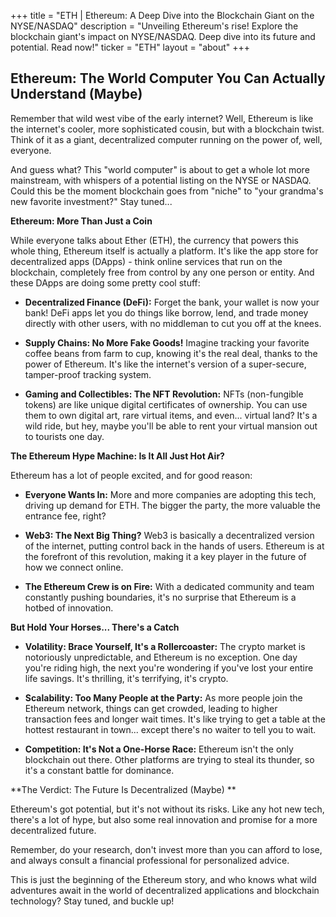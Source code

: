 +++
title = "ETH |  Ethereum: A Deep Dive into the Blockchain Giant on the NYSE/NASDAQ"
description = "Unveiling Ethereum's rise! Explore the blockchain giant's impact on NYSE/NASDAQ. Deep dive into its future and potential. Read now!"
ticker = "ETH"
layout = "about"
+++

        


## Ethereum:  The World Computer You Can Actually Understand (Maybe)

Remember that wild west vibe of the early internet?  Well, Ethereum is like the internet's cooler, more sophisticated cousin,  but with a blockchain twist.  Think of it as a giant, decentralized computer running on the power of, well, everyone.  

And guess what?  This "world computer" is about to get a whole lot more mainstream, with whispers of a potential listing on the NYSE or NASDAQ.  Could this be the moment blockchain goes from "niche" to "your grandma's new favorite investment?"  Stay tuned...

**Ethereum:  More Than Just a Coin**

While everyone talks about Ether (ETH), the currency that powers this whole thing, Ethereum itself is actually a platform.  It's like the app store for decentralized apps (DApps) -  think online services that run on the blockchain, completely free from control by any one person or entity.  And these DApps are doing some pretty cool stuff:

* **Decentralized Finance (DeFi):** Forget the bank, your wallet is now your bank!  DeFi apps let you do things like borrow, lend, and trade money directly with other users, with no middleman to cut you off at the knees.

* **Supply Chains:  No More Fake Goods!**  Imagine tracking your favorite coffee beans from farm to cup, knowing it's the real deal, thanks to the power of Ethereum.  It's like the internet's version of a super-secure, tamper-proof tracking system.

* **Gaming and Collectibles:  The NFT Revolution:**  NFTs (non-fungible tokens) are like unique digital certificates of ownership.  You can use them to own digital art, rare virtual items, and even... virtual land?  It's a wild ride, but hey, maybe you'll be able to rent your virtual mansion out to tourists one day.

**The Ethereum Hype Machine:  Is It All Just Hot Air?**

Ethereum has a lot of people excited, and for good reason:

* **Everyone Wants In:** More and more companies are adopting this tech, driving up demand for ETH.  The bigger the party, the more valuable the entrance fee, right?

* **Web3:  The Next Big Thing?**   Web3 is basically a decentralized version of the internet, putting control back in the hands of users.  Ethereum is at the forefront of this revolution, making it a key player in the future of how we connect online.

* **The Ethereum Crew is on Fire:**  With a dedicated community and team constantly pushing boundaries,  it's no surprise that Ethereum is a hotbed of innovation.

**But Hold Your Horses...  There's a Catch**

* **Volatility:  Brace Yourself, It's a Rollercoaster:**  The crypto market is notoriously unpredictable, and Ethereum is no exception.  One day you're riding high, the next you're wondering if you've lost your entire life savings.  It's thrilling, it's terrifying, it's crypto.

* **Scalability:  Too Many People at the Party:**  As more people join the Ethereum network, things can get crowded, leading to higher transaction fees and longer wait times.  It's like trying to get a table at the hottest restaurant in town... except there's no waiter to tell you to wait.

* **Competition:  It's Not a One-Horse Race:**  Ethereum isn't the only blockchain out there.  Other platforms are trying to steal its thunder, so it's a constant battle for dominance.

**The Verdict:  The Future Is Decentralized (Maybe) **

Ethereum's got potential, but it's not without its risks.  Like any hot new tech, there's a lot of hype, but also some real innovation and promise for a more decentralized future.  

Remember, do your research, don't invest more than you can afford to lose, and always consult a financial professional for personalized advice. 

This is just the beginning of the Ethereum story, and who knows what wild adventures await in the world of decentralized applications and blockchain technology?  Stay tuned, and buckle up! 

        